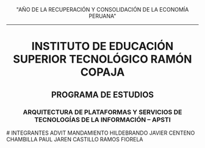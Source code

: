 <center>
"AÑO DE LA RECUPERACIÓN Y CONSOLIDACIÓN DE LA ECONOMÍA PERUANA"
</center>

---

<center>

# INSTITUTO DE EDUCACIÓN SUPERIOR TECNOLÓGICO RAMÓN COPAJA

## PROGRAMA DE ESTUDIOS

### ARQUITECTURA DE PLATAFORMAS Y SERVICIOS DE TECNOLOGÍAS DE LA INFORMACIÓN – APSTI

</center>
# INTEGRANTES  
ADVIT MANDAMIENTO 
HILDEBRANDO JAVIER CENTENO CHAMBILLA
PAUL JAREN CASTILLO RAMOS
FIORELA
